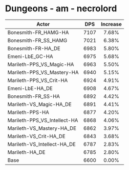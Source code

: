 # Dungeons - am - necrolord
| Actor | DPS | Increase |
|---|:---:|:---:|
|Bonesmith-FR_HAMG-HA|7107|7.68%|
|Bonesmith-FR_SS_HAMG|7021|6.38%|
|Bonesmith-FR-HA_DE|6983|5.80%|
|Emeni-LbE_GC-HA|6975|5.68%|
|Marileth-PPS_VS_Magic-HA|6963|5.50%|
|Marileth-PPS_VS_Mastery-HA|6940|5.15%|
|Marileth-PPS_VS_Crit-HA|6924|4.91%|
|Emeni-LbE-HA_DE|6908|4.67%|
|Bonesmith-FR_SS-HA|6892|4.42%|
|Marileth-VS_Magic-HA_DE|6891|4.41%|
|Marileth-PPS-HA|6877|4.20%|
|Marileth-PPS_VS_Intellect-HA|6868|4.06%|
|Marileth-VS_Mastery-HA_DE|6862|3.97%|
|Marileth-VS_Crit-HA_DE|6843|3.68%|
|Marileth-VS_Intellect-HA_DE|6787|2.83%|
|Marileth-HA_DE|6785|2.80%|
|Base|6600|0.00%|
